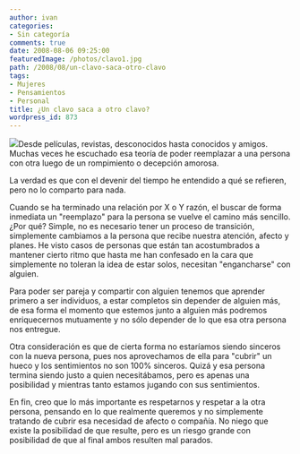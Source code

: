 ```yaml
---
author: ivan
categories:
- Sin categoría
comments: true
date: 2008-08-06 09:25:00
featuredImage: /photos/clavo1.jpg
path: /2008/08/un-clavo-saca-otro-clavo
tags:
- Mujeres
- Pensamientos
- Personal
title: ¿Un clavo saca a otro clavo?
wordpress_id: 873
---
```


[![](/photos/clavo1.jpg)](https://1.bp.blogspot.com/_T2UWuNJg3dQ/SJmH7Nlx2HI/AAAAAAAAAiQ/y3NQ-4dncVk/s1600-h/clavo1.jpg)Desde películas, revistas, desconocidos hasta conocidos y amigos. Muchas veces he escuchado esa teoría de poder reemplazar a una persona con otra luego de un rompimiento o decepción amorosa.

La verdad es que con el devenir del tiempo he entendido a qué se refieren, pero no lo comparto para nada.

Cuando se ha terminado una relación por X o Y razón, el buscar de forma inmediata un "reemplazo" para la persona se vuelve el camino más sencillo. ¿Por qué? Simple, no es necesario tener un proceso de transición, simplemente cambiamos a la persona que recibe nuestra atención, afecto y planes. He visto casos de personas que están tan acostumbrados a mantener cierto ritmo que hasta me han confesado en la cara que simplemente no toleran la idea de estar solos, necesitan "engancharse" con alguien.

Para poder ser pareja y compartir con alguien tenemos que aprender primero a ser individuos, a estar completos sin depender de alguien más, de esa forma el momento que estemos junto a alguien más podremos enriquecernos mutuamente y no sólo depender de lo que esa otra persona nos entregue.

Otra consideración es que de cierta forma no estaríamos siendo sinceros con la nueva persona, pues nos aprovechamos de ella para "cubrir" un hueco y los sentimientos no son 100% sinceros. Quizá y esa persona termina siendo justo a quien necesitábamos, pero es apenas una posibilidad y mientras tanto estamos jugando con sus sentimientos.

En fin, creo que lo más importante es respetarnos y respetar a la otra persona, pensando en lo que realmente queremos y no simplemente tratando de cubrir esa necesidad de afecto o compañía. No niego que existe la posibilidad de que resulte, pero es un riesgo grande con posibilidad de que al final ambos resulten mal parados.
